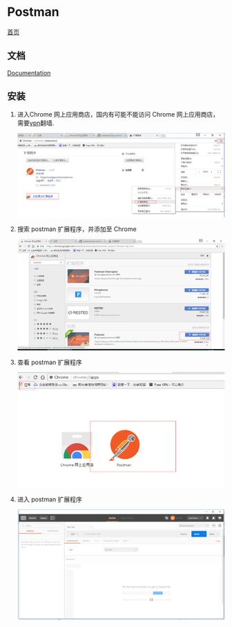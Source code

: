 # Postman

[首页](https://www.getpostman.com/)

## 文档

[Documentation](https://www.getpostman.com/docs/)

## 安装

1.  进入Chrome 网上应用商店，国内有可能不能访问 Chrome 网上应用商店，需要[vpn](../vpn/vpn.md)翻墙.

    ![1.png](1.png) 
    
2.  搜索 postman 扩展程序，并添加至 Chrome

    ![2.png](2.png) 

3.  查看 postman 扩展程序

    ![3.png](3.png) 

4.  进入 postman 扩展程序

    ![4.png](4.png)

